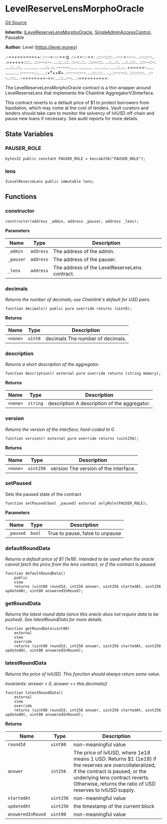 # LevelReserveLensMorphoOracle
[Git Source](https://github.com/Level-Money/contracts/blob/cdcafc63c9abdb8c667176cf6dd45d63276ad690/src/v1/lens/LevelReserveLensMorphoOracle.sol)

**Inherits:**
[ILevelReserveLensMorphoOracle](/src/v1/interfaces/lens/ILevelReserveLensMorphoOracle.sol/interface.ILevelReserveLensMorphoOracle.md), [SingleAdminAccessControl](/src/v1/auth/v5/SingleAdminAccessControl.sol/abstract.SingleAdminAccessControl.md), Pausable

**Author:**
Level (https://level.money)

.-==+=======+:
:---=-::-==:g
.-:-==-:-==:
.:::--::::::.     .--:-=--:--.       .:--:::--..
.=++=++:::::..     .:::---::--.    ....::...:::.
:::-::..::..      .::::-:::::.     ...::...:::.
...::..::::..     .::::--::-:.    ....::...:::..
............      ....:::..::.    ------:......
...........     ........:....     .....::..:..    ======-......      ...........
:------:.:...   ...:+***++*#+     .------:---.    ...::::.:::...   .....:-----::.
.::::::::-:..   .::--..:-::..    .-=+===++=-==:   ...:::..:--:..   .:==+=++++++*:

The LevelReserveLensMorphoOracle contract is a thin wrapper around LevelReserveLens that implements the Chainlink AggregatorV3Interface.

This contract reverts to a default price of $1 to protect borrowers from liquidation, which may come at the cost of lenders. Vault curators and lenders should take care to monitor the solvency of lvlUSD off-chain and pause new loans if necessary. See audit reports for more details.


## State Variables
### PAUSER_ROLE

```solidity
bytes32 public constant PAUSER_ROLE = keccak256("PAUSER_ROLE");
```


### lens

```solidity
ILevelReserveLens public immutable lens;
```


## Functions
### constructor


```solidity
constructor(address _admin, address _pauser, address _lens);
```
**Parameters**

|Name|Type|Description|
|----|----|-----------|
|`_admin`|`address`|The address of the admin.|
|`_pauser`|`address`|The address of the pauser.|
|`_lens`|`address`|The address of the LevelReserveLens contract.|


### decimals

*Returns the number of decimals; use Chainlink's default for USD pairs.*


```solidity
function decimals() public pure override returns (uint8);
```
**Returns**

|Name|Type|Description|
|----|----|-----------|
|`<none>`|`uint8`|decimals The number of decimals.|


### description

*Returns a short description of the aggregator.*


```solidity
function description() external pure override returns (string memory);
```
**Returns**

|Name|Type|Description|
|----|----|-----------|
|`<none>`|`string`|description A description of the aggregator.|


### version

*Returns the version of the interface; hard-coded to 0.*


```solidity
function version() external pure override returns (uint256);
```
**Returns**

|Name|Type|Description|
|----|----|-----------|
|`<none>`|`uint256`|version The version of the interface.|


### setPaused

Sets the paused state of the contract


```solidity
function setPaused(bool _paused) external onlyRole(PAUSER_ROLE);
```
**Parameters**

|Name|Type|Description|
|----|----|-----------|
|`_paused`|`bool`|True to pause, false to unpause|


### defaultRoundData

*Returns a default price of $1 (1e18). Intended to be used when the oracle cannot fetch the price from the lens contract, or if the contract is paused.*


```solidity
function defaultRoundData()
    public
    view
    returns (uint80 roundId, int256 answer, uint256 startedAt, uint256 updatedAt, uint80 answeredInRound);
```

### getRoundData

*Returns the latest round data (since this oracle does not require data to be pushed). See latestRoundData for more details.*


```solidity
function getRoundData(uint80)
    external
    view
    override
    returns (uint80 roundId, int256 answer, uint256 startedAt, uint256 updatedAt, uint80 answeredInRound);
```

### latestRoundData

*Returns the price of lvlUSD. This function should always return some value.*

*Invariants: answer > 0, answer <= this.decimals()*


```solidity
function latestRoundData()
    external
    view
    override
    returns (uint80 roundId, int256 answer, uint256 startedAt, uint256 updatedAt, uint80 answeredInRound);
```
**Returns**

|Name|Type|Description|
|----|----|-----------|
|`roundId`|`uint80`|non-meaningful value|
|`answer`|`int256`|The price of lvlUSD, where 1e18 means 1 USD. Returns $1 (1e18) if the reserves are overcollateralized, if the contract is paused, or the underlying lens contract reverts. Otherwise, returns the ratio of USD reserves to lvlUSD supply.|
|`startedAt`|`uint256`|non-meaningful value|
|`updatedAt`|`uint256`|the timestamp of the current block|
|`answeredInRound`|`uint80`|non-meaningful value|


